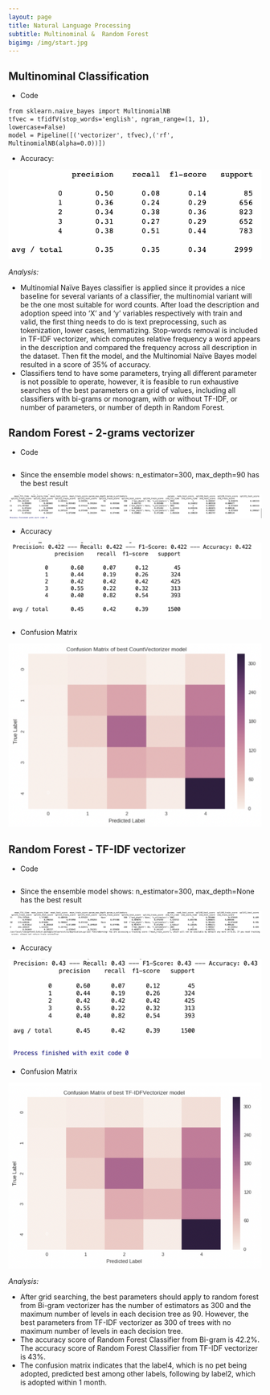 ```yaml
---
layout: page
title: Natural Language Processing
subtitle: Multinominal &  Random Forest
bigimg: /img/start.jpg
---
```


## Multinominal Classification

* Code

```
from sklearn.naive_bayes import MultinomialNB
tfvec = tfidfV(stop_words='english', ngram_range=(1, 1), lowercase=False)
model = Pipeline([('vectorizer', tfvec),('rf', MultinomialNB(alpha=0.0))])
```

* Accuracy:

![multinominal accuracy](/img/multinominal-accuracy.png)

*Analysis:*
 * Multinomial Naïve Bayes classifier is applied since it provides a nice baseline for several variants of a classifier, the multinomial variant will be the one most suitable for word counts. After load the description and adoption speed into ‘X’ and ‘y’ variables respectively with train and valid, the first thing needs to do is text preprocessing, such as tokenization, lower cases, lemmatizing. Stop-words removal is included in TF-IDF vectorizer, which computes relative frequency a word appears in the description and compared the frequency across all description in the dataset. Then fit the model, and the Multinomial Naïve Bayes model resulted in a score of 35% of accuracy. 
 * Classifiers tend to have some parameters, trying all different parameter is not possible to operate, however, it is feasible to run exhaustive searches of the best parameters on a grid of values, including all classifiers with bi-grams or monogram, with or without TF-IDF, or number of parameters, or number of depth in Random Forest.

## Random Forest - 2-grams vectorizer

* Code

```
```

* Since the ensemble model shows: n_estimator=300, max_depth=90 has the best result

![cv best result](/img/cv.png)

* Accuracy 

![2-grams vectorizer accuracy](/img/cv-accuracy.png)

* Confusion Matrix

![cv confusion matrix](/img/cv-matrix.png)

## Random Forest - TF-IDF vectorizer

* Code

```
```

* Since the ensemble model shows: n_estimator=300, max_depth=None has the best result

![tf-idf best result](/img/tf-idf.png)

* Accuracy

![tf-idf vectorizer accuracy](/img/tfidf-accuracy.png)

* Confusion Matrix

![tf-idf confusion matrix](/img/tfidf-matrix.png)

*Analysis:*
 * After grid searching, the best parameters should apply to random forest from Bi-gram vectorizer has the number of estimators as 300 and the maximum number of levels in each decision tree as 90. However, the best parameters from TF-IDF vectorizer as 300 of trees with no maximum number of levels in each decision tree. 
 * The accuracy score of Random Forest Classifier from Bi-gram is 42.2%. The accuracy score of Random Forest Classifier from TF-IDF vectorizer is 43%.
 * The confusion matrix indicates that the label4, which is no pet being adopted, predicted best among other labels, following by label2, which is adopted within 1 month.
